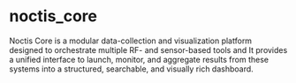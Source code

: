 # noctis_core
Noctis Core is a modular data-collection and visualization platform designed to orchestrate multiple RF- and sensor-based tools and It provides a unified interface to launch, monitor, and aggregate results from these systems into a structured, searchable, and visually rich dashboard.
